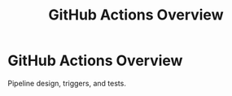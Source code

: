﻿---
title: "GitHub Actions Overview"
summary: "Pipeline design, triggers, and tests."
weight: 10
showToc: true
tocOpen: false
---

# GitHub Actions Overview

Pipeline design, triggers, and tests.

